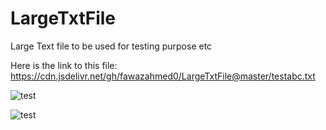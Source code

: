 # LargeTxtFile
 Large Text file to be used for testing purpose etc
 
 Here is the link to this file:  https://cdn.jsdelivr.net/gh/fawazahmed0/LargeTxtFile@master/testabc.txt

<img src="https://github.com/mojombo/github-flavored-markdown/issues/28" alt="test">

![test](https://github.com/mojombo/github-flavored-markdown/issues/28)  
